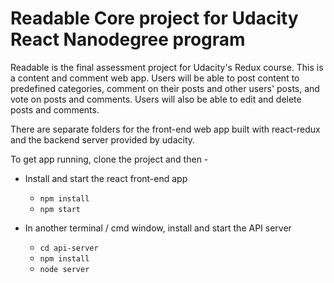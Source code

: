 # Readable Core project for Udacity React Nanodegree program

Readable is the final assessment project for Udacity's Redux course. This is a content and comment web app. Users will be able to post content to predefined categories, comment on their posts and other users' posts, and vote on posts and comments. Users will also be able to edit and delete posts and comments.

There are separate folders for the front-end web app built with react-redux and the backend server provided by udacity.

To get app running, clone the project and then -

* Install and start the react front-end app
    - `npm install`
    - `npm start`

* In another terminal / cmd window, install and start the API server
    - `cd api-server`
    - `npm install`
    - `node server`
	


